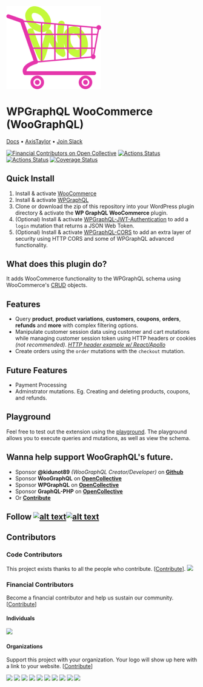 <img src="./logo.svg" width="250px" />

# WPGraphQL WooCommerce (WooGraphQL)

<a href="https://woographql.axistaylor.com/" target="_blank">Docs</a> • <a href="https://www.axistaylor.com" target="_blank">AxisTaylor</a> • <a href="https://wpgql-slack.herokuapp.com/" target="_blank">Join Slack</a>

[![Financial Contributors on Open Collective](https://opencollective.com/woographql/all/badge.svg?label=financial+contributors)](https://opencollective.com/woographql) [![Actions Status](https://github.com/wp-graphql/wp-graphql-woocommerce/workflows/Testing%20Integration/badge.svg)](https://github.com/wp-graphql/wp-graphql-woocommerce/actions?query=workflow%3A%22Testing+Integration%22) [![Actions Status](https://github.com/wp-graphql/wp-graphql-woocommerce/workflows/WordPress%20Coding%20Standards/badge.svg)](https://github.com/wp-graphql/wp-graphql-woocommerce/actions?query=workflow%3A%22WordPress+Coding+Standards%22) [![Coverage Status](https://coveralls.io/repos/github/wp-graphql/wp-graphql-woocommerce/badge.svg?branch=develop)](https://coveralls.io/github/wp-graphql/wp-graphql-woocommerce?branch=develop) 

## Quick Install
1. Install & activate [WooCommerce](https://woocommerce.com/)
2. Install & activate [WPGraphQL](https://www.wpgraphql.com/)
3. Clone or download the zip of this repository into your WordPress plugin directory & activate the **WP GraphQL WooCommerce** plugin.
4. (Optional) Install & activate [WPGraphQL-JWT-Authentication](https://github.com/wp-graphql/wp-graphql-jwt-authentication) to add a `login` mutation that returns a JSON Web Token.
5. (Optional) Install & activate [WPGraphQL-CORS](https://github.com/funkhaus/wp-graphql-cors) to add an extra layer of security using HTTP CORS and some of WPGraphQL advanced functionality. 

## What does this plugin do?
It adds WooCommerce functionality to the WPGraphQL schema using WooCommerce's [CRUD](https://github.com/woocommerce/woocommerce/wiki/CRUD-Objects-in-3.0) objects.

## Features
- Query **product**, **product variations**, **customers**, **coupons**, **orders**, **refunds** and **more** with complex filtering options.
- Manipulate customer session data using customer and cart mutations while managing customer session token using HTTP headers or cookies *(not recommended)*. *[HTTP header example w/ React/Apollo](https://github.com/wp-graphql/wp-graphql-woocommerce/pull/88)*
- Create orders using the `order` mutations with the `checkout` mutation.

## Future Features
- Payment Processing
- Adminstrator mutations. Eg. Creating and deleting products, coupons, and refunds.

## Playground
Feel free to test out the extension using the [playground](https://docs.wpgraphql.com/extensions/wpgraphql-woocommerce/). The playground allows you to execute queries and mutations, as well as view the schema.

## Wanna help support WooGraphQL's future.
- Sponsor **@kidunot89** *(WooGraphQL Creator/Developer)* on **[Github](https://github.com/sponsors/kidunot89)**
- Sponsor **WooGraphQL** on **[OpenCollective](https://opencollective.com/woographql)**
- Sponsor **WPGraphQL** on **[OpenCollective](http://opencollective.com/wp-graphql)**
- Sponsor **GraphQL-PHP** on **[OpenCollective](https://opencollective.com/webonyx-graphql-php)**
- Or **[Contribute](./CONTRIBUTING.md)**

## Follow [![alt text](http://i.imgur.com/tXSoThF.png)](https://twitter.com/woographql)[![alt text](http://i.imgur.com/P3YfQoD.png)](https://www.facebook.com/woographql)

## Contributors

### Code Contributors

This project exists thanks to all the people who contribute. [[Contribute](CONTRIBUTING.md)].
<a href="https://github.com/wp-graphql/wp-graphql-woocommerce/graphs/contributors"><img src="https://opencollective.com/woographql/contributors.svg?width=890&button=false" /></a>

### Financial Contributors

Become a financial contributor and help us sustain our community. [[Contribute](https://opencollective.com/woographql/contribute)]

#### Individuals

<a href="https://opencollective.com/woographql"><img src="https://opencollective.com/woographql/individuals.svg?width=890"></a>

#### Organizations

Support this project with your organization. Your logo will show up here with a link to your website. [[Contribute](https://opencollective.com/woographql/contribute)]

<a href="https://opencollective.com/woographql/organization/0/website"><img src="https://opencollective.com/woographql/organization/0/avatar.svg"></a>
<a href="https://opencollective.com/woographql/organization/1/website"><img src="https://opencollective.com/woographql/organization/1/avatar.svg"></a>
<a href="https://opencollective.com/woographql/organization/2/website"><img src="https://opencollective.com/woographql/organization/2/avatar.svg"></a>
<a href="https://opencollective.com/woographql/organization/3/website"><img src="https://opencollective.com/woographql/organization/3/avatar.svg"></a>
<a href="https://opencollective.com/woographql/organization/4/website"><img src="https://opencollective.com/woographql/organization/4/avatar.svg"></a>
<a href="https://opencollective.com/woographql/organization/5/website"><img src="https://opencollective.com/woographql/organization/5/avatar.svg"></a>
<a href="https://opencollective.com/woographql/organization/6/website"><img src="https://opencollective.com/woographql/organization/6/avatar.svg"></a>
<a href="https://opencollective.com/woographql/organization/7/website"><img src="https://opencollective.com/woographql/organization/7/avatar.svg"></a>
<a href="https://opencollective.com/woographql/organization/8/website"><img src="https://opencollective.com/woographql/organization/8/avatar.svg"></a>
<a href="https://opencollective.com/woographql/organization/9/website"><img src="https://opencollective.com/woographql/organization/9/avatar.svg"></a>
